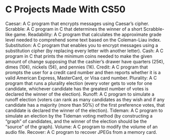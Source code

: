 # C Projects Made With CS50
Caesar: A C program that encrypts messages using Caesar’s cipher.
Scrabble: A C program in C that determines the winner of a short Scrabble-like game. 
Readability: A C program that calculates the approximate grade level needed to comprehend some text based on the Coleman-Liau index.
Substitution: A C program that enables you to encrypt messages using a substitution cipher (by replacing every letter with another letter).
Cash: A C program in C that prints the minimum coins needed to make the given amount of change supposing that the cashier’s drawer have quarters (25¢), dimes (10¢), nickels (5¢), and pennies (1¢).
Credit: A C program that prompts the user for a credit card number and then reports whether it is a valid American Express, MasterCard, or Visa card number.
Plurality: A C program that runs a plurality election (every voter gets to vote for one candidate, whichever candidate has the greatest number of votes is declared the winner of the election).
Runoff: A C program to simulate a runoff election (voters can rank as many candidates as they wish and if any candidate has a majority (more than 50%) of the first preference votes, that candidate is declared the winner of the election).
Tideman: A C program to simulate an election by the Tideman voting method (by constructing a “graph” of candidates, and the winner of the election should be the “source” of the graph).
Volume: A C program to modify the volume of an audio file.
Recover: A C program to recover JPEGs from a memory card.

